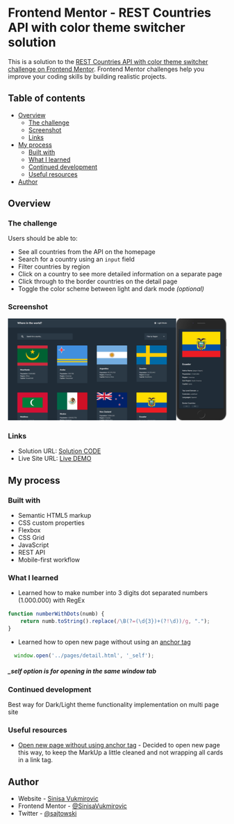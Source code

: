 # Frontend Mentor - REST Countries API with color theme switcher solution

This is a solution to the [REST Countries API with color theme switcher challenge on Frontend Mentor](https://www.frontendmentor.io/challenges/rest-countries-api-with-color-theme-switcher-5cacc469fec04111f7b848ca). Frontend Mentor challenges help you improve your coding skills by building realistic projects. 

## Table of contents

- [Overview](#overview)
  - [The challenge](#the-challenge)
  - [Screenshot](#screenshot)
  - [Links](#links)
- [My process](#my-process)
  - [Built with](#built-with)
  - [What I learned](#what-i-learned)
  - [Continued development](#continued-development)
  - [Useful resources](#useful-resources)
- [Author](#author)

## Overview

### The challenge

Users should be able to:

- See all countries from the API on the homepage
- Search for a country using an `input` field
- Filter countries by region
- Click on a country to see more detailed information on a separate page
- Click through to the border countries on the detail page
- Toggle the color scheme between light and dark mode *(optional)*

### Screenshot

![Screenshot](./screenshot.png)

### Links

- Solution URL: [Solution CODE](https://github.com/SinisaVukmirovic/FrontEnd-Mentor-challenge-5)
- Live Site URL: [Live DEMO](https://sinisavukmirovic.github.io/FrontEnd-Mentor-challenge-5/)

## My process

### Built with

- Semantic HTML5 markup
- CSS custom properties
- Flexbox
- CSS Grid
- JavaScript
- REST API
- Mobile-first workflow

### What I learned

- Learned how to make number into 3 digits dot separated numbers (1.000.000) with RegEx
```js
function numberWithDots(numb) {
    return numb.toString().replace(/\B(?=(\d{3})+(?!\d))/g, ".");
}
```

- Learned how to open new page without using an <a href=''> anchor tag
```js
  window.open('../pages/detail.html', '_self');
``` 
##### _self option is for opening in the same window tab

### Continued development

Best way for Dark/Light theme functionality implementation on multi page site

### Useful resources

- [Open new page without using <a href=''> anchor tag](https://www.w3schools.com/jsref/met_win_open.asp) - Decided to open new page this way, to keep the MarkUp a little cleaned and not wrapping all cards in a link tag.

## Author

- Website - [Sinisa Vukmirovic](https://github.com/SinisaVukmirovic)
- Frontend Mentor - [@SinisaVukmirovic](https://www.frontendmentor.io/profile/SinisaVukmirovic)
- Twitter - [@sajtowski](https://twitter.com/sajtowski)
